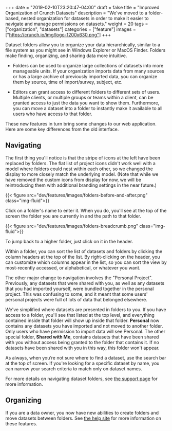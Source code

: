 +++
date = "2019-02-10T23:20:47-04:00"
draft = false
title = "Improved Organization of Crunch Datasets"
description = "We've moved to a folder-based, nested organization for datasets in order to make it easier to navigate and manage permissions on datasets."
weight = 20
tags = ["organization", "datasets"]
categories = ["feature"]
images = ["https://crunch.io/img/logo-1200x630.png"]
+++

Dataset folders allow you to organize your data hierarchically, similar to a file system as you might see in Windows Explorer or MacOS Finder. Folders make finding, organizing, and sharing data more intuitive.

* Folders can be used to organize large collections of datasets into more manageable units. If your organization imports data from many sources or has a large archive of previously imported data, you can organize them by source, time of import/survey, subject, etc.

* Editors can grant access to different folders to different sets of users. Multiple clients, or multiple groups or teams within a client, can be granted access to just the data you want to show them. Furthermore, you can move a dataset into a folder to instantly make it available to all users who have access to that folder.

These new features in turn bring some changes to our web application. Here are some key differences from the old interface.

## Navigating

The first thing you'll notice is that the stripe of icons at the left have been replaced by folders. The flat list of project icons didn't work well with a model where folders could nest within each other, so we changed the display to more closely match the underlying model. (Note that while we have removed the custom icons from display for now, we will be reintroducing them with additional branding settings in the near future.)

{{< figure src="dev/features/images/folders-before-and-after.png" class="img-fluid">}}

Click on a folder's name to enter it. When you do, you'll see at the top of the screen the folder you are currently in and the path to that folder.

{{< figure src="dev/features/images/folders-breadcrumb.png" class="img-fluid">}}

To jump back to a higher folder, just click on it in the header.

Within a folder, you can sort the list of datasets and folders by clicking the column headers at the top of the list. By right-clicking on the header, you can customize which columns appear in the list, so you can sort the view by most-recently accessed, or alphabetical, or whatever you want.

The other major change to navigation involves the "Personal Project".
Previously, any datasets that were shared with you, as well as any datasets that you had imported yourself, were bundled together in the personal project. This was confusing to some, and it meant that some users' personal projects were full of lots of data that belonged elsewhere.

We've simplified where datasets are presented in folders to you. If you have access to a folder, you'll see that listed at the top level, and everything contained inside that folder will show up inside that folder. **Personal** now contains any datasets you have imported and not moved to another folder. Only users who have permission to import data will see Personal. The other special folder, **Shared with Me**, contains datasets that have been shared with you without access being granted to the folder that contains it. If no datasets have been shared with you in this way, this folder won't appear.

As always, when you’re not sure where to find a dataset, use the search bar at the top of screen. If you're looking for a specific dataset by name, you can narrow your search criteria to match only on dataset names.

For more details on navigating dataset folders, see [the support page](http://support.crunch.io/articles/cEBBbgki/Navigating-Datasets-Early-Access) for more information.

## Organizing

If you are a data owner, you now have new abilities to create folders and move datasets between folders. See [the help site](http://support.crunch.io/articles/ceXXoAEi/Organizing-Datasets-Early-Access) for more information on these features.
